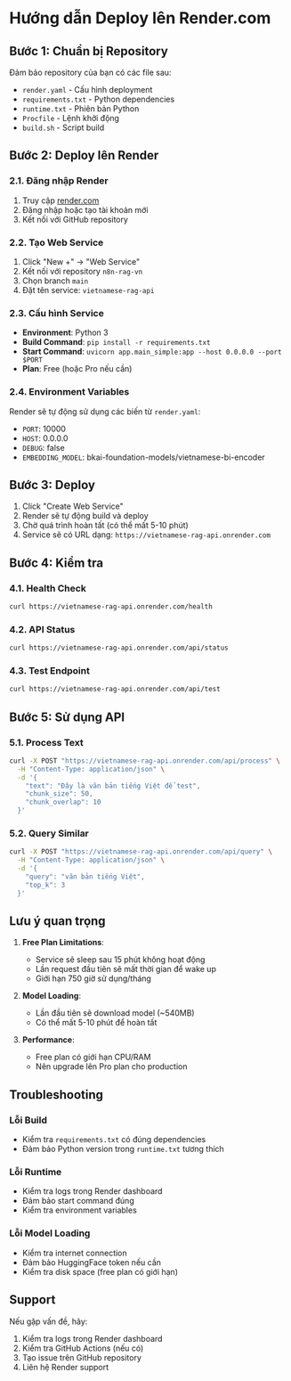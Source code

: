 # Hướng dẫn Deploy lên Render.com

## Bước 1: Chuẩn bị Repository

Đảm bảo repository của bạn có các file sau:
- `render.yaml` - Cấu hình deployment
- `requirements.txt` - Python dependencies
- `runtime.txt` - Phiên bản Python
- `Procfile` - Lệnh khởi động
- `build.sh` - Script build

## Bước 2: Deploy lên Render

### 2.1. Đăng nhập Render
1. Truy cập [render.com](https://render.com)
2. Đăng nhập hoặc tạo tài khoản mới
3. Kết nối với GitHub repository

### 2.2. Tạo Web Service
1. Click "New +" → "Web Service"
2. Kết nối với repository `n8n-rag-vn`
3. Chọn branch `main`
4. Đặt tên service: `vietnamese-rag-api`

### 2.3. Cấu hình Service
- **Environment**: Python 3
- **Build Command**: `pip install -r requirements.txt`
- **Start Command**: `uvicorn app.main_simple:app --host 0.0.0.0 --port $PORT`
- **Plan**: Free (hoặc Pro nếu cần)

### 2.4. Environment Variables
Render sẽ tự động sử dụng các biến từ `render.yaml`:
- `PORT`: 10000
- `HOST`: 0.0.0.0
- `DEBUG`: false
- `EMBEDDING_MODEL`: bkai-foundation-models/vietnamese-bi-encoder

## Bước 3: Deploy

1. Click "Create Web Service"
2. Render sẽ tự động build và deploy
3. Chờ quá trình hoàn tất (có thể mất 5-10 phút)
4. Service sẽ có URL dạng: `https://vietnamese-rag-api.onrender.com`

## Bước 4: Kiểm tra

### 4.1. Health Check
```bash
curl https://vietnamese-rag-api.onrender.com/health
```

### 4.2. API Status
```bash
curl https://vietnamese-rag-api.onrender.com/api/status
```

### 4.3. Test Endpoint
```bash
curl https://vietnamese-rag-api.onrender.com/api/test
```

## Bước 5: Sử dụng API

### 5.1. Process Text
```bash
curl -X POST "https://vietnamese-rag-api.onrender.com/api/process" \
  -H "Content-Type: application/json" \
  -d '{
    "text": "Đây là văn bản tiếng Việt để test",
    "chunk_size": 50,
    "chunk_overlap": 10
  }'
```

### 5.2. Query Similar
```bash
curl -X POST "https://vietnamese-rag-api.onrender.com/api/query" \
  -H "Content-Type: application/json" \
  -d '{
    "query": "văn bản tiếng Việt",
    "top_k": 3
  }'
```

## Lưu ý quan trọng

1. **Free Plan Limitations**:
   - Service sẽ sleep sau 15 phút không hoạt động
   - Lần request đầu tiên sẽ mất thời gian để wake up
   - Giới hạn 750 giờ sử dụng/tháng

2. **Model Loading**:
   - Lần đầu tiên sẽ download model (~540MB)
   - Có thể mất 5-10 phút để hoàn tất

3. **Performance**:
   - Free plan có giới hạn CPU/RAM
   - Nên upgrade lên Pro plan cho production

## Troubleshooting

### Lỗi Build
- Kiểm tra `requirements.txt` có đúng dependencies
- Đảm bảo Python version trong `runtime.txt` tương thích

### Lỗi Runtime
- Kiểm tra logs trong Render dashboard
- Đảm bảo start command đúng
- Kiểm tra environment variables

### Lỗi Model Loading
- Kiểm tra internet connection
- Đảm bảo HuggingFace token nếu cần
- Kiểm tra disk space (free plan có giới hạn)

## Support

Nếu gặp vấn đề, hãy:
1. Kiểm tra logs trong Render dashboard
2. Kiểm tra GitHub Actions (nếu có)
3. Tạo issue trên GitHub repository
4. Liên hệ Render support
